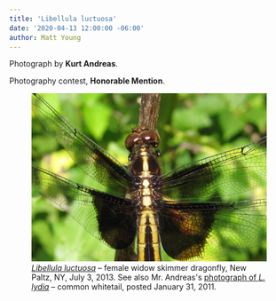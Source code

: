 ```yaml
---
title: 'Libellula luctuosa'
date: '2020-04-13 12:00:00 -06:00'
author: Matt Young
---
```

Photograph by **Kurt Andreas**.

Photography contest, **Honorable Mention**.

<figure>
<img src="/uploads/2020/Andreas.Libellula_luctuosa.jpg" alt="Dragonfly"/>
<figcaption><a href="http://bugguide.net/node/view/586"><i>Libellula luctuosa</i></a> &ndash; female widow skimmer dragonfly, New Paltz, NY, July 3, 2013. See also Mr. Andreas's <a href="https://pandasthumb.org/archives/2011/01/libellula-lydia.html">photograph of <i>L. lydia</i></a> &ndash; common whitetail, posted January 31, 2011.
</figcaption>
</figure>

